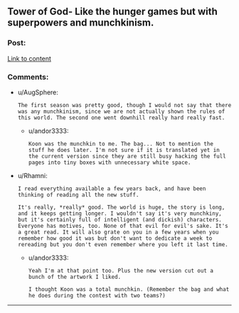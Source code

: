 ## Tower of God- Like the hunger games but with superpowers and munchkinism.

### Post:

[Link to content](http://www.webtoons.com/en/fantasy/tower-of-god/season-1-ep-0/viewer?title_no=95&episode_no=1)

### Comments:

- u/AugSphere:
  ```
  The first season was pretty good, though I would not say that there was any munchkinism, since we are not actually shown the rules of this world. The second one went downhill really hard really fast.
  ```

  - u/andor3333:
    ```
    Koon was the munchkin to me. The bag... Not to mention the stuff he does later. I'm not sure if it is translated yet in the current version since they are still busy hacking the full pages into tiny boxes with unnecessary white space.
    ```

- u/Rhamni:
  ```
  I read everything available a few years back, and have been thinking of reading all the new stuff.

  It's really, *really* good. The world is huge, the story is long, and it keeps getting longer. I wouldn't say it's very munchkiny, but it's certainly full of intelligent (and dickish) characters. Everyone has motives, too. None of that evil for evil's sake. It's a great read. It will also grate on you in a few years when you remember how good it was but don't want to dedicate a week to rereading but you don't even remember where you left it last time.
  ```

  - u/andor3333:
    ```
    Yeah I'm at that point too. Plus the new version cut out a bunch of the artwork I liked. 

    I thought Koon was a total munchkin. (Remember the bag and what he does during the contest with two teams?)
    ```

---

